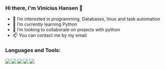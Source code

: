 ### Hi there, I'm Vinícius Hansen 👋

- 👀 I’m interested in programming, Databases, linux and task automation
- 🌱 I’m currently learning Python
- 💞️ I’m looking to collaborate on projects with python
- 📫 You can contact me by my email

### Languages and Tools:

<img align='left' src='https://img.shields.io/badge/Python-3776AB?style=for-the-badge&logo=python&logoColor=white' >
<img align='left' src='https://img.shields.io/badge/HTML5-E34F26?style=for-the-badge&logo=html5&logoColor=white' >
<img align='left' src='https://img.shields.io/badge/CSS3-1572B6?style=for-the-badge&logo=css3&logoColor=white' >
<img align='left' src='https://img.shields.io/badge/Linux-FCC624?style=for-the-badge&logo=linux&logoColor=black' >
<img align='left' src='https://img.shields.io/badge/Visual_Studio_Code-0078D4?style=for-the-badge&logo=visual%20studio%20code&logoColor=white' >
